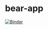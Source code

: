 # bear-app

[![Binder](https://mybinder.org/badge_logo.svg)](https://mybinder.org/v2/gh/kaimhall/bear-app/HEAD?urlpath=%2Fvoila%2Frender%2Fbear-app.ipynb)
